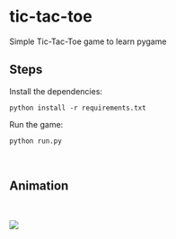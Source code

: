 # tic-tac-toe

Simple Tic-Tac-Toe game to learn pygame

## Steps

Install the dependencies:

```python install -r requirements.txt```

Run the game:

```python run.py```

<br>

## Animation

<br>


![](img/video_animation.gif)